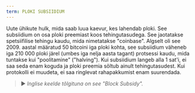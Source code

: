 ```yaml
---
term: PLOKI SUBSIIDIUM
---
```


Uute ühikute hulk, mida saab luua kaevur, kes lahendab ploki. See subsiidium on osa ploki preemiast koos tehingutasudega. See jaotatakse spetsiifilise tehingu kaudu, mida nimetatakse "coinbase". Algselt oli see 2009. aastal määratud 50 bitcoini iga ploki kohta, see subsiidium väheneb iga 210 000 ploki järel (umbes iga nelja aasta tagant) protsessi kaudu, mida tuntakse kui "poolitamine" ("halving"). Kui subsiidium langeb alla 1 sat'i, ei saa seda enam koguda ja ploki preemia sõltub ainult tehingutasudest. Kui protokolli ei muudeta, ei saa ringlevat rahapakkumist enam suurendada.

> ► *Inglise keelde tõlgituna on see "Block Subsidy".*